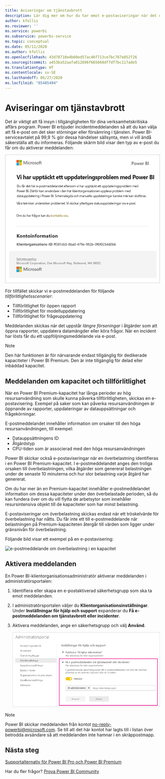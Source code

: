 ```yaml
---
title: Aviseringar om tjänstavbrott
description: Lär dig mer om hur du tar emot e-postaviseringar när det uppstår avbrott eller försämring i Power BI-tjänsten.
author: kfollis
ms.reviewer: ''
ms.service: powerbi
ms.subservice: powerbi-service
ms.topic: conceptual
ms.date: 05/11/2020
ms.author: kfollis
ms.openlocfilehash: 43d78710e4b60ed57ac46f713ce7bc787e852f26
ms.sourcegitcommit: a453ba52aafa012896f665660df7df7bc117ade5
ms.translationtype: HT
ms.contentlocale: sv-SE
ms.lasthandoff: 06/27/2020
ms.locfileid: "85485494"
---
```

# <a name="service-interruption-notifications"></a>Aviseringar om tjänstavbrott

Det är viktigt att få insyn i tillgängligheten för dina verksamhetskritiska affärs program. Power BI erbjuder incidentmeddelanden så att du kan välja att få e-post om det sker störningar eller försämring i tjänsten. Power BI-serviceavtalet på 99,9 % gör dessa händelser sällsynta, men vi vill ändå säkerställa att du informeras. Följande skärm bild visar den typ av e-post du får om du aktiverar meddelanden:

![E-postmeddelande om uppdatering](media/service-interruption-notifications/refresh-notification-email.png)

För tillfället skickar vi e-postmeddelanden för följande _tillförlitlighetsscenarier_:

- Tillförlitlighet för öppen rapport
- Tillförlitlighet för modelluppdatering
- Tillförlitlighet för frågeuppdatering

Meddelanden skickas när det uppstår _längre förseningar_ i åtgärder som att öppna rapporter, uppdatera datamängder eller köra frågor. När en incident har lösts får du ett uppföljningsmeddelande via e-post.

> [!NOTE]
> Den här funktionen är för närvarande endast tillgänglig för dedikerade kapaciteter i Power BI Premium. Den är inte tillgänglig för delad eller inbäddad kapacitet.

## <a name="capacity-and-reliability-notifications"></a>Meddelanden om kapacitet och tillförlitlighet

När en Power BI Premium-kapacitet har långa perioder av hög resursanvändning som skulle kunna påverka tillförlitligheten, skickas en e-postavisering. Exempel på saker som kan påverka resursanvändningen är öppnande av rapporter, uppdateringar av datauppsättningar och frågekörningar. 

E-postmeddelandet innehåller information om orsaker till den höga resursanvändningen, till exempel:

* Datauppsättningens ID
* Åtgärdstyp
* CPU-tiden som är associerad med den höga resursanvändningen

Power BI skickar också e-postaviseringar när en överbelastning identifieras i en Power BI Premium-kapacitet. I e-postmeddelandet anges den troliga orsaken till överbelastningen, vilka åtgärder som genererat belastningen under de senaste 10 minuterna och hur stor belastning varje åtgärd har genererat. 


Om du har mer än en Premium-kapacitet innehåller e-postmeddelandet information om dessa kapaciteter under den överbelastade perioden, så du kan fundera över om du vill flytta de arbetsytor som innehåller resursintensiva objekt till de kapaciteter som har minst belastning.

E-postaviseringar om överbelastning skickas endast när ett tröskelvärde för överbelastning har nåtts. Du får inte ett till e-postmeddelande när belastningen på Premium-kapaciteten återgår till värden som ligger under gränsnivån för överbelastning.

Följande bild visar ett exempel på en e-postavisering:

![e-postmeddelande om överbelastning i en kapacitet](media/service-interruption-notifications/refresh-notification-email-2.png)


## <a name="enable-notifications"></a>Aktivera meddelanden

En Power BI-klientorganisationsadministratör aktiverar meddelanden i administratörsportalen:

1. Identifiera eller skapa en e-postaktiverad säkerhetsgrupp som ska ta emot meddelanden.

1. I administratörsportalen väljer du **Klientorganisationsinställningar**. Under **Inställningar för hjälp och support** expanderar du **Få e-postmeddelanden om tjänstavbrott eller incidenter**.

1. Aktivera meddelanden, ange en säkerhetsgrupp och välj **Använd**.

    ![Aktivera tjänstmeddelanden](media/service-interruption-notifications/enable-notifications.png)

> [!NOTE]
> Power BI skickar meddelanden från kontot no-reply-powerbi@microsoft.com. Se till att det här kontot har lagts till i listan över betrodda avsändare så att meddelanden inte hamnar i en skräppostmapp.

## <a name="next-steps"></a>Nästa steg

[Supportalternativ för Power BI Pro och Power BI Premium](service-support-options.md)

Har du fler frågor? [Prova Power BI Community](https://community.powerbi.com/)
